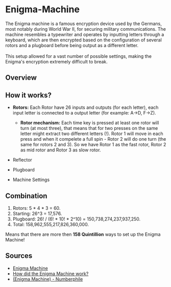 # Enigma-Machine
The Enigma machine is a famous encryption device used by the Germans, most notably during World War II, for securing military communications. The machine resembles a typewriter and operates by inputting letters through a keyboard, which are then encrypted based on the configuration of several rotors and a plugboard before being output as a different letter.<br/>
<br/>
This setup allowed for a vast number of possible settings, making the Enigma's encryption extremely difficult to break.
## Overview

## How it works?

* **Rotors:** Each Rotor have 26 inputs and outputs (for each letter), each input letter is connected to a output letter (for example: A->D, F->Z). 
  * **Rotor mechanism:** Each time key is pressed at least one rotor will turn (at most three), that means that for two presses on the same letter might extract two  different letters (!). Rotor 1 will move in each press and when it compelete a full spin - Rotor 2 will do one turn (the same for rotors 2 and 3). So we have Rotor 1 as the fast rotor, Rotor 2 as mid rotor and Rotor 3 as slow rotor. 
    
* Reflector 
* Plugboard
* Machine Settings

## Combination
1. Rotors: 5 * 4 * 3 = 60.
2. Starting: 26^3 = 17,576.
3. Plugboard: 26! / (6! * 10! * 2^10) = 150,738,274,237,937,250.
4. Total: 158,962,555,217,826,360,000.

Means that there are more then **158 Quintillion** ways to set up the Enigma Machine!

## Sources
* [Enigma Machine](https://en.wikipedia.org/wiki/Enigma_machine)
* [How did the Enigma Machine work?](https://www.youtube.com/watch?v=ybkkiGtJmkM&ab_channel=JaredOwen)
* [(Enigma Machine) - Numberphile](https://www.youtube.com/watch?v=G2_Q9FoD-oQ&t=20s&ab_channel=Numberphile)


